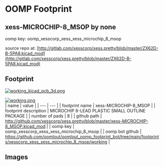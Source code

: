 # OOMP Footprint  
## xess-MICROCHIP-8_MSOP  by none  
  
oomp key: oomp_xesscorp_xess_xess_microchip_8_msop  
  
source repo at: [http://gitlab.com/xesscorp/xess.pretty/blob/master/ZX62D-B-5PA8.kicad_mod](http://gitlab.com/xesscorp/xess.pretty/blob/master/ZX62D-B-5PA8.kicad_mod)  
## Footprint  
  
[![working_kicad_pcb_3d.png](working_kicad_pcb_3d_600.png)](working_kicad_pcb_3d.png)  
  
[![working.png](working_600.png)](working.png)  
| name | value | 
| --- | --- | 
| footprint name | xess-MICROCHIP-8_MSOP | 
| footprint description | MICROCHIP 8-LEAD PLASTIC SMALL OUTLINE PACKAGE | 
| number of pads | 8 | 
| github path | http://github.com/xesscorp/xess.pretty/blob/master/xess-MICROCHIP-8_MSOP.kicad_mod | 
| oomp key | oomp_xesscorp_xess_xess_microchip_8_msop | 
| oomp bot github | https://github.com/oomlout/oomlout_oomp_footprint_bot/tree/main/footprints/xesscorp_xess_xess_microchip_8_msop/working | 
## Images  
